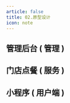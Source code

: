 ```yaml
---
article: false
title: 02.原型设计
icon: note
---
```



## 管理后台 ( 管理 )


## 门店点餐 ( 服务 )


## 小程序 ( 用户端 )



